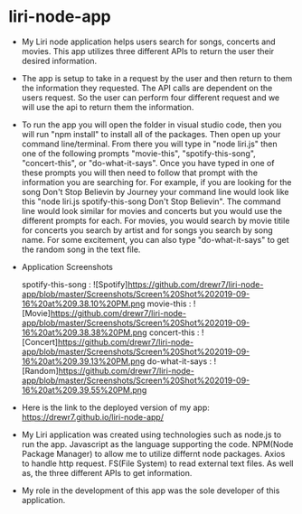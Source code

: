 # liri-node-app
- My Liri node application helps users search for songs, concerts and movies. This app utilizes three different APIs to return the user their desired information. 

- The app is setup to take in a request by the user and then return to them the information they requested. The API calls are dependent on the users request. So the user can perform four different request and we will use the api to return them the information.

- To run the app you will open the folder in visual studio code, then you will run "npm install" to install all of the packages. Then open up your command line/terminal. From there you will type in "node liri.js" then one of the following prompts "movie-this", "spotify-this-song", "concert-this", or "do-what-it-says". Once you have typed in one of these prompts you will then need to follow that prompt with the information you are searching for. For example, if you are looking for the song Don't Stop Believin by Journey your command line would look like this "node liri.js spotify-this-song Don't Stop Believin". The command line would look similar for movies and concerts but you would use the different prompts for each. For movies, you would search by movie titile for concerts you search by artist and for songs you search by song name. For some excitement, you can also type "do-what-it-says" to get the random song in the text file. 

- Application Screenshots

    spotify-this-song : ![Spotify]https://github.com/drewr7/liri-node-app/blob/master/Screenshots/Screen%20Shot%202019-09-16%20at%209.38.10%20PM.png
    movie-this : ![Movie]https://github.com/drewr7/liri-node-app/blob/master/Screenshots/Screen%20Shot%202019-09-16%20at%209.38.38%20PM.png
    concert-this : ![Concert]https://github.com/drewr7/liri-node-app/blob/master/Screenshots/Screen%20Shot%202019-09-16%20at%209.39.13%20PM.png
    do-what-it-says : ![Random]https://github.com/drewr7/liri-node-app/blob/master/Screenshots/Screen%20Shot%202019-09-16%20at%209.39.55%20PM.png


- Here is the link to the deployed version of my app: https://drewr7.github.io/liri-node-app/

- My Liri application was created using technologies such as node.js to run the app. Javascript as the language supporting the code. NPM(Node Package Manager) to allow me to utilize differnt node packages. Axios to handle http request. FS(File System) to read external text files. As well as, the three different APIs to get information.

- My role in the development of this app was the sole developer of this application. 
